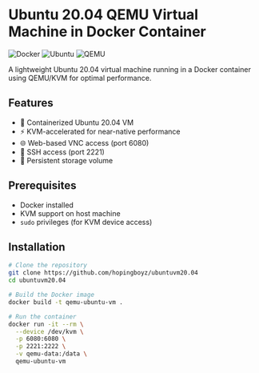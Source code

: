 # Ubuntu 20.04 QEMU Virtual Machine in Docker Container

![Docker](https://img.shields.io/badge/Docker-2CA5E0?style=for-the-badge&logo=docker&logoColor=white)
![Ubuntu](https://img.shields.io/badge/Ubuntu-E95420?style=for-the-badge&logo=ubuntu&logoColor=white)
![QEMU](https://img.shields.io/badge/QEMU-FF6600?style=for-the-badge&logo=qemu&logoColor=white)

A lightweight Ubuntu 20.04 virtual machine running in a Docker container using QEMU/KVM for optimal performance.

## Features

- 🐳 Containerized Ubuntu 20.04 VM
- ⚡ KVM-accelerated for near-native performance
- 🌐 Web-based VNC access (port 6080)
- 🔑 SSH access (port 2221)
- 💾 Persistent storage volume

## Prerequisites

- Docker installed
- KVM support on host machine
- `sudo` privileges (for KVM device access)

## Installation

```bash
# Clone the repository
git clone https://github.com/hopingboyz/ubuntuvm20.04
cd ubuntuvm20.04

# Build the Docker image
docker build -t qemu-ubuntu-vm .

# Run the container
docker run -it --rm \
  --device /dev/kvm \
  -p 6080:6080 \
  -p 2221:2222 \
  -v qemu-data:/data \
  qemu-ubuntu-vm
